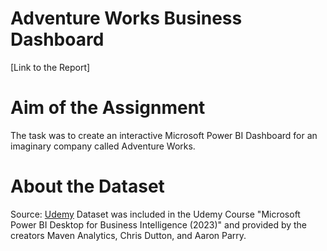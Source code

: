 # Adventure Works Business Dashboard

[Link to the Report]

# Aim of the Assignment
The task was to create an interactive Microsoft Power BI Dashboard for an imaginary company called Adventure Works.

# About the Dataset
Source: [Udemy](https://www.udemy.com/course/microsoft-power-bi-up-running-with-power-bi-desktop/)
Dataset was included in the Udemy Course "Microsoft Power BI Desktop for Business Intelligence (2023)" and provided by the creators Maven Analytics, Chris Dutton, and Aaron Parry. 

